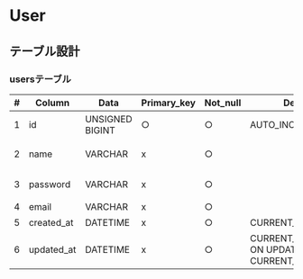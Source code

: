 # User

## テーブル設計

### usersテーブル

|#|Column    |Data            |Primary_key|Not_null|Default                                      |Length|Comment   |
|-|----------|----------------|-----------|--------|---------------------------------------------|------|----------|
|1|id        |UNSIGNED BIGINT |○          |○       |AUTO_INCREMENT                               |      |ユーザーID|
|2|name      |VARCHAR         |x          |○       |                                             |255   |ユーザー名|
|3|password  |VARCHAR         |x          |○       |                                             |255   |パスワード|
|4|email     |VARCHAR         |x          |○       |                                             |255   |E-mail    |
|5|created_at|DATETIME        |x          |○       |CURRENT_TIMESTAMP                            |      |作成日    |
|6|updated_at|DATETIME        |x          |○       |CURRENT_TIMESTAMP ON UPDATE CURRENT_TIMESTAMP|      |更新日    |
